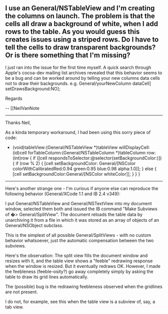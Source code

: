 I use an General/NSTableView and I'm creating the columns on launch. The problem is that the cells all draw a background of white, when I add rows to the table. As you would guess this creates issues using a striped rows. Do I have to tell the cells to draw transparent backgrounds? Or is there something that I'm missing?
----
I just ran into the issue for the first time myself. A quick search through Apple's cocoa-dev mailing list archives revealed that this behavior seems to be a bug and can be worked around by telling your new columns data cells not to draw their backgrounds. e.g.      General/yourNewColumn dataCell] setDrawsBackground:NO]; 

Regards

-- [[NeilVanNote

----

Thanks Neil,

As a kinda temporary workaround, I had been using this sorry piece of code:
    
- (void)tableView:(General/NSTableView *)tableView 
  willDisplayCell:(id)cell 
   forTableColumn:(General/NSTableColumn *)tableColumn 
	      row:(int)row {
    if ([cell respondsToSelector:@selector(setBackgroundColor:)]) {
	if (row % 2) {
            [cell setBackgroundColor:
                  General/[NSColor colorWithCalibratedRed:0.94 green:0.95 blue:0.98 alpha:1.0]];
        } else {
            [cell setBackgroundColor:General/[NSColor whiteColor]];
        }
    }
}


----

Here's another strange one - I'm curious if anyone else can reproduce the following behavior (General/XCode 1.1 and IB 2.4 v349):

I put General/NSTableView and General/NSTextView into my document window, selected them both and issued the IB command "Make Subviews of �> General/SplitView".
The document reloads the table data by unarchiving it from a file in which it was stored as an array of objects of an General/NSObject subclass.

This is the simplest of all possible General/SplitViews - with no custom behavior whatsoever, just the automatic compensation between the two subviews.

Here's the observation:
The split view fills the document window and resizes with it, and the table view shows a "feeble" redrawing response when the  window is resized.
But it eventually redraws OK. However, I made the feebleness (feeble-osity?) go away completely simply by asking the table to draw its grid lines automatically.

The (possible) bug is the redrawing feebleness observed when the gridlines are not present.

I do not, for example, see this when the table view is a subview of, say, a tab view.
